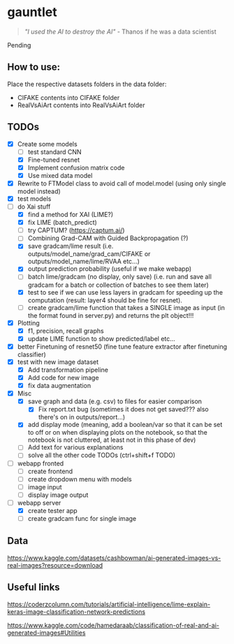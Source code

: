 # gauntlet
> _"I used the AI to destroy the AI"_
\- Thanos if he was a data scientist

Pending

## How to use:
Place the respective datasets folders in the data folder:
- CIFAKE contents into CIFAKE folder
- RealVsAiArt contents into RealVsAiArt folder

## TODOs
- [x] Create some models
    - [ ] test standard CNN
    - [x] Fine-tuned resnet
    - [x] Implement confusion matrix code
    - [x] Use mixed data model
- [x] Rewrite to FTModel class to avoid call of model.model (using only single model instead)
- [x] test models
- [ ] do Xai stuff
    - [x] find a method for XAI (LIME?)
    - [x] fix LIME (batch_predict)
    - [ ] try CAPTUM? (https://captum.ai/)
    - [ ] Combining Grad-CAM with Guided Backpropagation (?)
    - [x] save gradcam/lime result (i.e. outputs/model_name/grad_cam/CIFAKE or outputs/model_name/lime/RVAA etc...)
    - [x] output prediction probability (useful if we make webapp)
    - [ ] batch lime/gradcam (no display, only save) (i.e. run and save all gradcam for a batch or collection of batches to see them later)
    - [x] test to see if we can use less layers in gradcam for speeding up the computation (result: layer4 should be fine for resnet).
    - [ ] create gradcam/lime function that takes a SINGLE image as input (in the format found in server.py) and returns the plt object!!!
- [x] Plotting
    - [x] f1, precision, recall graphs
    - [x] update LIME function to show predicted/label etc...
- [x] better Finetuning of resnet50 (fine tune feature extractor after finetuning classifier)
- [x] test with new image dataset
    - [x] Add transformation pipeline
    - [x] Add code for new image
    - [x] fix data augmentation
- [x] Misc
    - [x] save graph and data (e.g. csv) to files for easier comparison
        - [x] Fix report.txt bug (sometimes it does not get saved??? also there's on in outputs/report...)
    - [x] add display mode (meaning, add a boolean/var so that it can be set to off or on when displaying plots on the notebook, so that the notebook is not cluttered, at least not in this phase of dev)
    - [ ] Add text for various explanations
    - [ ] solve all the other code TODOs (ctrl+shift+f TODO)

- [ ] webapp fronted
    - [ ] create frontend
    - [ ] create dropdown menu with models
    - [ ] image input
    - [ ] display image output
- [ ] webapp server
    - [x] create tester app
    - [ ] create gradcam func for single image

## Data
https://www.kaggle.com/datasets/cashbowman/ai-generated-images-vs-real-images?resource=download

## Useful links
https://coderzcolumn.com/tutorials/artificial-intelligence/lime-explain-keras-image-classification-network-predictions

https://www.kaggle.com/code/hamedaraab/classification-of-real-and-ai-generated-images#Utilities